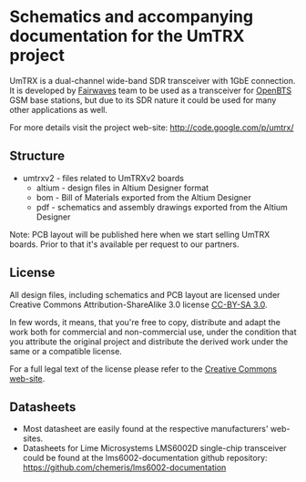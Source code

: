 Schematics and accompanying documentation for the UmTRX project
===============================================================

UmTRX is a dual-channel wide-band SDR transceiver with 1GbE connection. It is developed by [Fairwaves] team to be used as a transceiver for [OpenBTS] GSM base stations, but due to its SDR nature it could be used for many other applications as well.

For more details visit the project web-site: http://code.google.com/p/umtrx/

[Fairwaves]: http://www.fairwaves.ru/
[OpenBTS]: https://wush.net/trac/rangepublic/

Structure
---------

- umtrxv2 - files related to UmTRXv2 boards
  - altium - design files in Altium Designer format
  - bom - Bill of Materials exported from the Altium Designer
  - pdf - schematics and assembly drawings exported from the Altium Designer

Note: PCB layout will be published here when we start selling UmTRX boards. Prior to that it's available per request to our partners.

License
-------

All design files, including schematics and PCB layout are licensed under Creative Commons Attribution-ShareAlike 3.0 license [CC-BY-SA 3.0].

In few words, it means, that you're free to copy, distribute and adapt the work both for commercial and non-commercial use, under the condition that you attribute the original project and distribute the derived work under the same or a compatible license.

For a full legal text of the license please refer to the [Creative Commons web-site][CC-BY-SA 3.0].

[CC-BY-SA 3.0]: http://creativecommons.org/licenses/by-sa/3.0/

Datasheets
----------

* Most datasheet are easily found at the respective manufacturers' web-sites.
* Datasheets for Lime Microsystems LMS6002D single-chip transceiver could be found at the lms6002-documentation github repository: https://github.com/chemeris/lms6002-documentation
